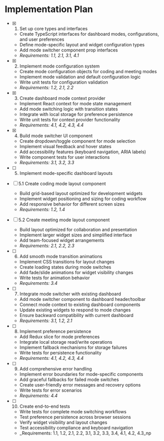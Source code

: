 # Implementation Plan

- [x] 1. Set up core types and interfaces
  - Create TypeScript interfaces for dashboard modes, configurations, and user preferences
  - Define mode-specific layout and widget configuration types
  - Add mode switcher component prop interfaces
  - _Requirements: 1.1, 2.1, 3.1, 4.1_

- [x] 2. Implement mode configuration system
  - Create mode configuration objects for coding and meeting modes
  - Implement mode validation and default configuration logic
  - Write unit tests for configuration validation
  - _Requirements: 1.2, 2.1, 2.2_

- [x] 3. Create dashboard mode context provider
  - Implement React context for mode state management
  - Add mode switching logic with transition states
  - Integrate with local storage for preference persistence
  - Write unit tests for context provider functionality
  - _Requirements: 4.1, 4.2, 4.3, 4.4_

- [x] 4. Build mode switcher UI component
  - Create dropdown/toggle component for mode selection
  - Implement visual feedback and hover states
  - Add accessibility features (keyboard navigation, ARIA labels)
  - Write component tests for user interactions
  - _Requirements: 3.1, 3.2, 3.3_

- [ ] 5. Implement mode-specific dashboard layouts
- [ ] 5.1 Create coding mode layout component
  - Build grid-based layout optimized for development widgets
  - Implement widget positioning and sizing for coding workflow
  - Add responsive behavior for different screen sizes
  - _Requirements: 1.2, 1.4_

- [ ] 5.2 Create meeting mode layout component
  - Build layout optimized for collaboration and presentation
  - Implement larger widget sizes and simplified interface
  - Add team-focused widget arrangements
  - _Requirements: 2.1, 2.2, 2.3_

- [ ] 6. Add smooth mode transition animations
  - Implement CSS transitions for layout changes
  - Create loading states during mode switches
  - Add fade/slide animations for widget visibility changes
  - Write tests for animation behavior
  - _Requirements: 3.4_

- [ ] 7. Integrate mode switcher with existing dashboard
  - Add mode switcher component to dashboard header/toolbar
  - Connect mode context to existing dashboard components
  - Update existing widgets to respond to mode changes
  - Ensure backward compatibility with current dashboard
  - _Requirements: 3.1, 1.2, 2.1_

- [ ] 8. Implement preference persistence
  - Add Redux slice for mode preferences
  - Integrate local storage read/write operations
  - Implement fallback mechanisms for storage failures
  - Write tests for persistence functionality
  - _Requirements: 4.1, 4.2, 4.3, 4.4_

- [ ] 9. Add comprehensive error handling
  - Implement error boundaries for mode-specific components
  - Add graceful fallbacks for failed mode switches
  - Create user-friendly error messages and recovery options
  - Write tests for error scenarios
  - _Requirements: 4.4_

- [ ] 10. Create end-to-end tests
  - Write tests for complete mode switching workflows
  - Test preference persistence across browser sessions
  - Verify widget visibility and layout changes
  - Test accessibility compliance and keyboard navigation
  - _Requirements: 1.1, 1.2, 2.1, 2.2, 3.1, 3.2, 3.3, 3.4, 4.1, 4.2, 4.3_np